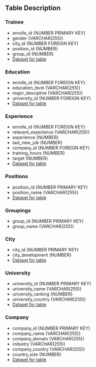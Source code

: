 ## Table Description
### Trainee
* enrolle_id {NUMBER PRIMARY KEY}
* gender {VARCHAR(255)}
* city_id {NUMBER FOREIGN KEY}
* position_id {NUMBER}
* group_id {NUMBER}
* [Dataset for table](https://www.kaggle.com/arashnic/hr-analytics-job-change-of-data-scientists)
### Education
* enrolle_id {NUMBER FOREIGN KEY}
* education_level {VARCHAR(255)}
* major_descipline {VARCHAR(255)}
* university_id {NUMBER FOREIGN KEY}
* [Dataset for table](https://www.kaggle.com/arashnic/hr-analytics-job-change-of-data-scientists)
### Experience
* enrolle_id {NUMBER FOREIGN KEY}
* relevant_experience {VARCHAR(255)}
* experience {NUMBER}
* last_new_job {NUMBER}
* company_id {NUMBER FOREIGN KEY}
* training_hours {NUMBER}
* target {NUMBER}
* [Dataset for table](https://www.kaggle.com/arashnic/hr-analytics-job-change-of-data-scientists)
### Positions
* position_id {NUMBER PRIMARY KEY}
* position_name {VARCHAR(255)}
* [Dataset for table](https://www.bls.gov/oes/current/oes_nat.htm#53-0000)
### Groupings
* group_id {NUMBER PRIMARY KEY}
* group_name {VARCHAR(255)}
### City
* city_id {NUMBER PRIMARY KEY}
* city_development {NUMBER}
* [Dataset for table](https://www.kaggle.com/arashnic/hr-analytics-job-change-of-data-scientists)
### University
* university_id {NUMBER PRIMARY KEY}
* university_name {VARCHAR(255)}
* university_ranking {NUMBER}
* university_country {VARCHAR(255)}
* [Dataset for table](https://www.kaggle.com/mylesoneill/world-university-rankings)
### Company
* company_id {NUMBER PRIMARY KEY}
* company_name {VARCHAR(255)}
* company_domain {VARCHAR(255)}
* industry {VARCHAR(255)}
* company_country {VARCHAR(255)}
* country_size {NUMBER}
* [Dataset for table](https://www.kaggle.com/peopledatalabssf/free-7-million-company-dataset?select=companies_sorted.csv)

